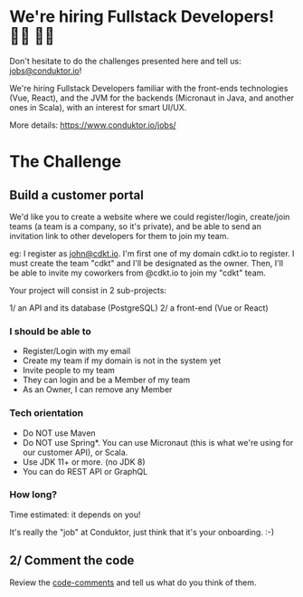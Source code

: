 # We're hiring Fullstack Developers! 👨‍💻 👩‍💻

Don't hesitate to do the challenges presented here and tell us: jobs@conduktor.io!

We're hiring Fullstack Developers familiar with the front-ends technologies (Vue, React), and the JVM for the backends (Micronaut in Java, and another ones in Scala), with an interest for smart UI/UX.

More details: https://www.conduktor.io/jobs/

# The Challenge

## Build a customer portal

We'd like you to create a website where we could register/login, create/join teams (a team is a company, so it's private), and be able to send an invitation link to other developers for them to join my team. 

eg: I register as john@cdkt.io. I'm first one of my domain cdkt.io to register. I must create the team "cdkt" and I'll be designated as the owner. Then, I'll be able to invite my coworkers from @cdkt.io to join my "cdkt" team.

Your project will consist in 2 sub-projects:

1/ an API and its database (PostgreSQL)
2/ a front-end (Vue or React)

### I should be able to

- Register/Login with my email
- Create my team if my domain is not in the system yet
- Invite people to my team
- They can login and be a Member of my team
- As an Owner, I can remove any Member

### Tech orientation

- Do NOT use Maven
- Do NOT use Spring*. You can use Micronaut (this is what we're using for our customer API), or Scala.
- Use JDK 11+ or more. (no JDK 8)
- You can do REST API or GraphQL

### How long?

Time estimated: it depends on you!

It's really the "job" at Conduktor, just think that it's your onboarding. :-)

## 2/ Comment the code

Review the [code-comments](https://github.com/conduktor/conduktor-coding-challenge/tree/main/fullstack-developers/code-comments) and tell us what do you think of them.


